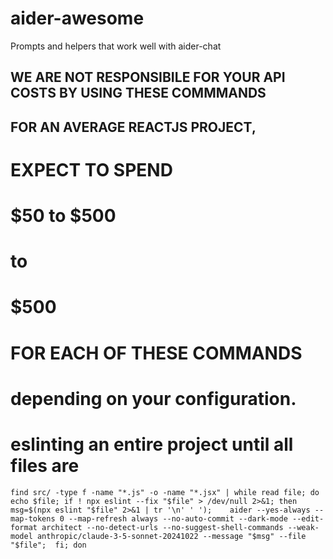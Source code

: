 # aider-awesome
Prompts and helpers that work well with aider-chat 


## WE ARE NOT RESPONSIBILE FOR YOUR API COSTS BY USING THESE COMMMANDS
## FOR AN AVERAGE REACTJS PROJECT, 
# EXPECT TO SPEND 
# $50 to $500 
# to 
# $500 
# FOR EACH OF THESE COMMANDS 
# 
# depending on your configuration.
# eslinting an entire project until all files are 


```
find src/ -type f -name "*.js" -o -name "*.jsx" | while read file; do echo $file; if ! npx eslint --fix "$file" > /dev/null 2>&1; then    msg=$(npx eslint "$file" 2>&1 | tr '\n' ' ');    aider --yes-always --map-tokens 0 --map-refresh always --no-auto-commit --dark-mode --edit-format architect --no-detect-urls --no-suggest-shell-commands --weak-model anthropic/claude-3-5-sonnet-20241022 --message "$msg" --file "$file";  fi; don
```
